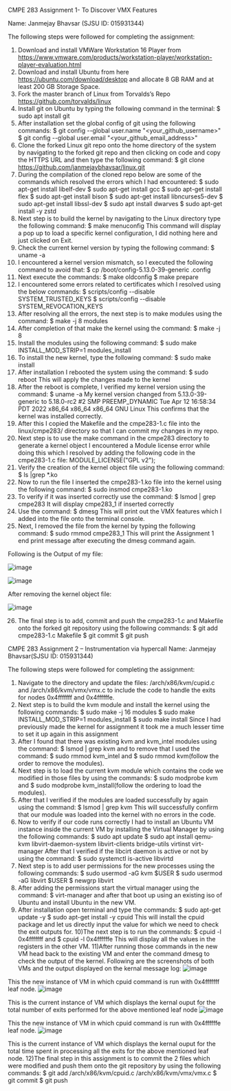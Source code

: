 CMPE 283 Assignment 1- To Discover VMX Features

Name: Janmejay Bhavsar (SJSU ID: 015931344)

The following steps were followed for completing the assignment:
1) Download and install VMWare Workstation 16 Player from https://www.vmware.com/products/workstation-player/workstation-player-evaluation.html
2) Download and install Ubuntu from here https://ubuntu.com/download/desktop and allocate 8 GB RAM and at least 200 GB Storage Space.
3) Fork the master branch of Linux from Torvalds’s Repo https://github.com/torvalds/linux
4) Install git on Ubuntu by typing the following command in the terminal:
$ sudo apt install git
5) After installation set the global config of git using the following commands:
$ git config --global user.name "<your_github_username>"
$ git config --global user.email "<your_github_email_address>"
6) Clone the forked Linux git repo onto the home directory of the system by navigating to the forked git repo and then clicking on code and copy the HTTPS URL and then type the following command:
$ git clone https://github.com/janmejaybhavsar/linux.git
7) During the compilation of the cloned repo below are some of the commands which resolved the errors which I had encountered:
$ sudo apt-get install libelf-dev
$ sudo apt-get install gcc
$ sudo apt-get install flex
$ sudo apt-get install bison
$ sudo apt-get install libncurses5-dev
$ sudo apt-get install libssl-dev
$ sudo apt install dwarves
$ sudo apt-get install -y zstd
8) Next step is to build the kernel by navigating to the Linux directory type the following command:
$ make menuconfig
This command will display a pop up to load a specific kernel configuration, I did nothing here and just clicked on Exit.
9) Check the current kernel version by typing the following command:
$ uname -a
10) I encountered a kernel version mismatch, so I executed the following command to avoid that:
$ cp /boot/config-5.13.0-39-generic .config
11) Next execute the commands:
$ make oldconfig
$ make prepare
12) I encountered some errors related to certificates which I resolved using the below commands:
$ scripts/config --disable SYSTEM_TRUSTED_KEYS
$ scripts/config --disable SYSTEM_REVOCATION_KEYS
13) After resolving all the errors, the next step is to make modules using the command:
$ make -j 8 modules
14) After completion of that make the kernel using the command:
$ make -j 8
15) Install the modules using the following command:
$ sudo make INSTALL_MOD_STRIP=1 modules_install
16) To install the new kernel, type the following command:
$ sudo make install
17) After installation I rebooted the system using the command:
$ sudo reboot
This will apply the changes made to the kernel
18) After the reboot is complete, I verified my kernel version using the command:
$ uname -a
My kernel version changed from 5.13.0-39-generic to 5.18.0-rc2 #2 SMP PREEMP_DYNAMIC Tue Apr 12 16:58:34 PDT 2022 x86_64 x86_64 x86_64 GNU Linux
This confirms that the kernel was installed correctly.
19) After this I copied the Makefile and the cmpe283-1.c file into the linux/cmpe283/ directory so that I can commit my changes in my repo.
20) Next step is to use the make command in the cmpe283 directory to generate a kernel object I encountered a Module license error while doing this which I resolved by adding the following code in the cmpe283-1.c file:
MODULE_LICENSE("GPL v2");
21) Verify the creation of the kernel object file using the following command:
$ ls |grep *.ko
22) Now to run the file I inserted the cmpe283-1.ko file into the kernel using the following command:
$ sudo insmod cmpe283-1.ko
23) To verify if it was inserted correctly use the command:
$ lsmod | grep cmpe283
It will display cmpe283_1 if inserted correctly
24) Use the command:
$ dmesg
This will print out the VMX features which I added into the file onto the terminal console.
25) Next, I removed the file from the kernel by typing the following command:
$ sudo rmmod cmpe283_1
This will print the Assignment 1 end print message after executing the dmesg command again.

Following is the Output of my file:

 ![image](https://user-images.githubusercontent.com/89321629/163303816-cadc5ab8-d485-462a-a9a0-405b03bcda97.png)

![image](https://user-images.githubusercontent.com/89321629/163303829-6eeddcd4-cbb4-47f3-a318-0b37cf494667.png)



 



After removing the kernel object file:

![image](https://user-images.githubusercontent.com/89321629/163303836-16898b25-2a9d-46a0-b571-c16a36db8a83.png)


 

26) The final step is to add, commit and push the cmpe283-1.c and Makefile onto the forked git repository using the following commands:
$ git add cmpe283-1.c Makefile
$ git commit
$ git push

CMPE 283 Assignment 2 – Instrumentation via hypercall
	Name: Janmejay Bhavsar(SJSU ID: 015931344)

The following steps were followed for completing the assignment:
1)	Navigate to the directory and update the files: /arch/x86/kvm/cupid.c and /arch/x86/kvm/vmx/vmx.c to include the code to handle the exits for nodes 0x4fffffff and 0x4ffffffe.
2)	Next step is to build the kvm module and install the kernel using the following commands: 
$ sudo make -j 16 modules
$ sudo make INSTALL_MOD_STRIP=1 modules_install
$ sudo make install
Since I had previously made the kernel for assignment it took me a much lesser time to set it up again in this assignment
3)	After I found that there was existing kvm and kvm_intel modules using the command: $ lsmod | grep kvm and to remove that I used the command: $ sudo rmmod kvm_intel and $ sudo rmmod kvm(follow the order to remove the modules).
4)	Next step is to load the current kvm module which contains the code we modified in those files by using the commands: $ sudo modprobe kvm and $ sudo modprobe kvm_install(follow the ordering to load the modules).
5)	After that I verified if the modules are loaded successfully by again using the command: $ lsmod | grep kvm
This will successfully confirm that our module was loaded into the kernel with no errors in the code.
6)	Now to verify if our code runs correctly I had to install an Ubuntu VM instance inside the current VM by installing the Virtual Manager by using the following commands:
$ sudo apt update
$ sudo apt install qemu-kvm libvirt-daemon-system libvirt-clients bridge-utils virtinst virt-manager
After that I verified if the libcirt daemon is active or not by using the command: $ sudo systemctl is-active libvirtd
7)	Next step is to add user permissions for the new processes using the following commands:
$ sudo usermod -aG kvm $USER
$ sudo usermod -aG libvirt $USER
$ newgrp libvirt
8)	After adding the permissions start the virtual manager using the command: $ virt-manager and after that boot up using an existing iso of Ubuntu and install Ubuntu in the new VM.
9)	After installation open terminal and type the commands:
$ sudo apt-get update -y
$ sudo apt-get install -y cpuid
This will install the cpuid package and let us directly input the value for which we need to check the exit outputs for.
   10)The next step is to run the commands: 
	$ cpuid -l 0x4fffffff and $ cpuid -l 0x4ffffffe 
	This will display all the values in the registers in the other VM. 
11)After running those commands in the new VM head back to the
existing VM and enter the command dmesg to check the output of the kernel.
Following are the screenshots of both VMs and the output displayed on the kernal message log: 
![image](https://user-images.githubusercontent.com/89321629/164387647-3fb187bc-b4fc-4d3a-88e1-c26200458031.png)

 
This the new instance of VM in which cpuid command is run with 0x4fffffff leaf node.
![image](https://user-images.githubusercontent.com/89321629/164387670-79451cee-01c8-43c3-96bf-7cdd7e73c22a.png)

 
This is the current instance of VM which displays the kernal ouput for the total number of exits performed for the above mentioned leaf node
![image](https://user-images.githubusercontent.com/89321629/164387692-7c1f8b32-47e0-41e2-a6d9-81231c19e570.png)

 
This the new instance of VM in which cpuid command is run with 0x4ffffffe leaf node.
![image](https://user-images.githubusercontent.com/89321629/164387726-82bd6b7d-fd4f-4f5a-8d9f-3ef04d5e6f7a.png)

 
This is the current instance of VM which displays the kernal ouput for the total time spent in processing all the exits for the above mentioned leaf node.
12)The final step in this assignment is to commit the 2 files which were modified and push them onto the git repository by using the following commands:
$ git add /arch/x86/kvm/cpuid.c /arch/x86/kvm/vmx/vmx.c
$ git commit
$ git push
